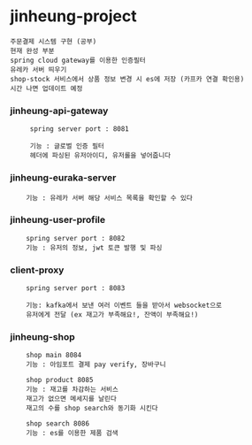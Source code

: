 
# jinheung-project
```
주문결제 시스템 구현 (공부)
현재 완성 부분
spring cloud gateway를 이용한 인증필터
유레카 서버 띄우기
shop-stock 서비스에서 상품 정보 변경 시 es에 저장 (카프카 연결 확인용)
시간 나면 업데이트 예정
```


### jinheung-api-gateway

```
     spring server port : 8081
     
     기능 : 글로벌 인증 필터 
     헤더에 파싱된 유저아이디, 유저롤을 넣어줍니다
```

### jinheung-euraka-server

```
    기능 : 유레카 서버 해당 서비스 목록을 확인할 수 있다
```

### jinheung-user-profile 

```
    spring server port : 8082
    기능 : 유저의 정보, jwt 토큰 발행 및 파싱
```

### client-proxy 

```
    spring server port : 8083
    
    기능: kafka에서 보낸 여러 이벤트 들을 받아서 websocket으로 
    유저에게 전달 (ex 재고가 부족해요!, 잔액이 부족해요!)
```



### jinheung-shop

```
    shop main 8084
    기능 : 아임포트 결제 pay verify, 장바구니 

    shop product 8085
    기능 : 재고를 차감하는 서비스
    재고가 없으면 메세지를 날린다
    재고의 수를 shop search와 동기화 시킨다 
    
    shop search 8086
    기능 : es를 이용한 제품 검색 

    

```
